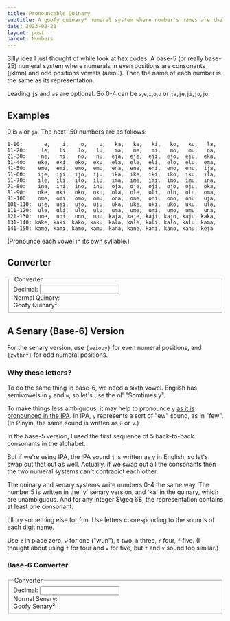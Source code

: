 ```yaml
---
title: Pronouncable Quinary
subtitle: A goofy quinary² numeral system where number's names are the same as their representation.
date: 2023-02-21
layout: post
parent: Numbers
---
```


Silly idea I just thought of while look at hex codes: 
A base-5 (or really base-25) numeral system where numerals in even positions are consonants (jklmn) and odd positions vowels (aeiou). 
Then the name of each number is the same as its representation.

Leading `j`s and `a`s are optional. So 0-4 can be `a`,`e`,`i`,`o`,`u` or `ja`,`je`,`ji`,`jo`,`ju`.


## Examples

0 is `a` or `ja`. The next 150 numbers are as follows:

```
1-10:       e,    i,    o,    u,   ka,   ke,   ki,   ko,   ku,   la, 
11-20:     le,   li,   lo,   lu,   ma,   me,   mi,   mo,   mu,   na, 
21-30:     ne,   ni,   no,   nu,  eja,  eje,  eji,  ejo,  eju,  eka, 
31-40:    eke,  eki,  eko,  eku,  ela,  ele,  eli,  elo,  elu,  ema, 
41-50:    eme,  emi,  emo,  emu,  ena,  ene,  eni,  eno,  enu,  ija, 
51-60:    ije,  iji,  ijo,  iju,  ika,  ike,  iki,  iko,  iku,  ila, 
61-70:    ile,  ili,  ilo,  ilu,  ima,  ime,  imi,  imo,  imu,  ina, 
71-80:    ine,  ini,  ino,  inu,  oja,  oje,  oji,  ojo,  oju,  oka, 
81-90:    oke,  oki,  oko,  oku,  ola,  ole,  oli,  olo,  olu,  oma, 
91-100:   ome,  omi,  omo,  omu,  ona,  one,  oni,  ono,  onu,  uja, 
101-110:  uje,  uji,  ujo,  uju,  uka,  uke,  uki,  uko,  uku,  ula, 
111-120:  ule,  uli,  ulo,  ulu,  uma,  ume,  umi,  umo,  umu,  una, 
121-130:  une,  uni,  uno,  unu, kaja, kaje, kaji, kajo, kaju, kaka, 
131-140: kake, kaki, kako, kaku, kala, kale, kali, kalo, kalu, kama, 
141-150: kame, kami, kamo, kamu, kana, kane, kani, kano, kanu, keja
```

(Pronounce each vowel in its own syllable.)


## Converter


<fieldset>
    <legend>Converter</legend>
    <label for="digitalInput">Decimal:</label>
    <input type="number" id="digitalInput" name="digitalInput" value="" min="0" step="1" onchange="digitalValue = parseInt(this.value); updateQuinary();" /><br>
    Normal Quinary: <span id="quinaryOutput"></span> <br>
    Goofy Quinary²: <span id="goofyOutput" style="font-style: italic;"></span>
</fieldset>


<script>

vowelDict = {
    '0': 'a',
    '1': 'e',
    '2': 'i',
    '3': 'o',
    '4': 'u',
};
consonantDict = {
    '0': 'j',
    '1': 'k',
    '2': 'l',
    '3': 'm',
    '4': 'n',
};
    
var digitalValue = 0;

function updateQuinary(){
    quinary = digitalValue.toString(5);
    //console.log(quinary);
    result = "";
    for (var j=0; j < quinary.length; j++){
        if ((quinary.length - j)%2 == 0){
            result += consonantDict[quinary[j]];
        } else {
            result += vowelDict[quinary[j]];
        }
    }
    document.getElementById("quinaryOutput").innerHTML = quinary;
    document.getElementById("goofyOutput").innerHTML = result;
}
</script>




## A Senary (Base-6) Version


For the senary version, use `{aeiouy}` for even numeral positions, and `{zwthrf}` for odd numeral positions.


### Why these letters?

To do the same thing in base-6, we need a sixth vowel.
English has semivowels in `y` and `w`, so let's use the ol' "Somtimes y".

To make things less ambiguous, it may help to pronounce `y` 
[as it is pronounced in the IPA](https://en.wikipedia.org/wiki/Close_front_rounded_vowel).
In IPA, `y` represents a sort of "ew" sound, as in "few".
(In Pinyin, the same sound is written as `ü` or `v`.)

In the base-5 version, I used the first sequence of 5 back-to-back consonants in the alphabet.

But if we're using IPA,  the IPA sound `j` is written as `y` in English, so let's swap out that out as well.
Actually, if we swap out all the consonants then the two numeral systems can't contradict each other.

<aside>
The quinary and senary systems write numbers 0-4 the same way. 
The number 5 is written in the `y` senary version, and `ka` in the quinary, which are unambiguous.
And for any integer $\geq 6$, the representation contains at least one consonant.
</aside>

I'll try something else for fun. Use letters cooresponding to the sounds of each digit name.

Use `z` in place zero, `w` for one ("wun"), `t` two, `h` three, `r` four, `f` five.
(I thought about using `f` for four and `v` for five, but `f` and `v` sound too similar.)



<!--
rst vw z

zero z
one w
two t
three h
four
five

z, w, t, r, f, v
zwtsrf

ar san 

rtsdp
srtdgphbfv

wiki's cite:
tshrd wf

Herbert Zim
ETAON RISHD LFCMU GYPWB VKJXZQ
T     R SHD  FC   G PWB V  XZQ

 b d fgh       p rst vwx z

-->



### Base-6 Converter


<fieldset>
    <legend>Converter</legend>
    <label for="digitalInput6">Decimal:</label>
    <input type="number" id="digitalInput6" name="digitalInput6" value="" min="0" step="1" onchange="digitalValue6 = parseInt(this.value); updateSenary();" /><br>
    Normal Senary: <span id="senaryOutput"></span> <br>
    Goofy Senary²: <span id="goofyOutput6" style="font-style: italic;"></span>
</fieldset>


<script>

vowelDict6 = {
    '0': 'a',
    '1': 'e',
    '2': 'i',
    '3': 'o',
    '4': 'u',
    '5': 'y',
};
consonantDict6 = {
    '0': 'z',
    '1': 'w',
    '2': 't',
    '3': 'h',
    '4': 'r',
    '5': 'f',
};
    
var digitalValue6 = 0;

function updateSenary(){
    senary = digitalValue.toString(6);
    //console.log(quinary);
    result = "";
    for (var j=0; j < quinary.length; j++){
        if ((quinary.length - j)%2 == 0){
            result += consonantDict6[senary[j]];
        } else {
            result += vowelDict6[senary[j]];
        }
    }
    document.getElementById("senaryOutput").innerHTML = senary;
    document.getElementById("goofyOutput6").innerHTML = result;
}
</script>




